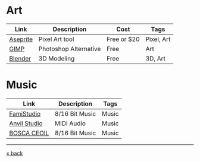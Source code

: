 # Art
| Link                                  | Description           | Cost        | Tags       |
| ------------------------------------- | --------------------- | ----------- | ---------- |
| [Aseprite](https://www.aseprite.org/) | Pixel Art tool        | Free or $20 | Pixel, Art |
| [GIMP](https://www.gimp.org/)         | Photoshop Alternative | Free        | Art        |
| [Blender](https://www.blender.org/)   | 3D Modeling           | Free        | 3D, Art    |


# Music
| Link                                         | Description      | Tags   |
| -------------------------------------------- | ---------------- | ------ |
| [FamiStudio](https://famistudio.org/)        | 8/16 Bit Music   | Music  |
| [Anvil Studio](https://www.anvilstudio.com/) | MIDI Audio       |  Music |
| [BOSCA CEOIL](https://boscaceoil.net/)       | 8/16 Bit Music   | Music  |

---
[« back](readme.md)
